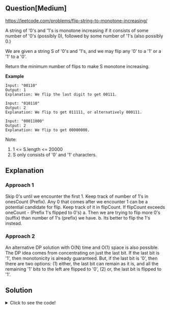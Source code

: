 ## Question[Medium]
https://leetcode.com/problems/flip-string-to-monotone-increasing/

A string of '0's and '1's is monotone increasing if it consists of some number of '0's (possibly 0), followed by some number of '1's (also possibly 0.)

We are given a string S of '0's and '1's, and we may flip any '0' to a '1' or a '1' to a '0'.

Return the minimum number of flips to make S monotone increasing.

**Example**
```
Input: "00110"
Output: 1
Explanation: We flip the last digit to get 00111.
```
```
Input: "010110"
Output: 2
Explanation: We flip to get 011111, or alternatively 000111.
```
```
Input: "00011000"
Output: 2
Explanation: We flip to get 00000000.
```
Note:

1. 1 <= S.length <= 20000
2. S only consists of '0' and '1' characters.

## Explanation
### Approach 1
Skip 0's until we encounter the first 1.
Keep track of number of 1's in onesCount (Prefix).
Any 0 that comes after we encounter 1 can be a potential candidate for flip. Keep track of it in flipCount.
If flipCount exceeds oneCount - (Prefix 1's flipped to 0's)
a. Then we are trying to flip more 0's (suffix) than number of 1's (prefix) we have.
b. Its better to flip the 1's instead.

### Approach 2
An alternative DP solution with O(N) time and O(1) space is also possible.
The DP idea comes from concentrating on just the last bit. If the last bit is '1', then monotonicity is already guaranteed. But, if the last bit is '0', then there are two options: (1) either, the last bit can remain as it is, and all the remaining '1' bits to the left are flipped to '0', (2) or, the last bit is flipped to '1'.


## Solution
<details>
  <summary>Click to see the code!</summary>

```javascript

```
</details>